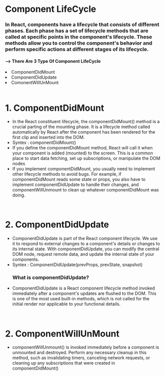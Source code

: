 <h1>Component LifeCycle</h1>
<h3>In React, components have a lifecycle that consists of different phases. Each phase has a set of lifecycle methods that are called at specific points in the component's lifecycle. These methods allow you to control the component's behavior and perform specific actions at different stages of its lifecycle.</h3>
<h4>--> There Are 3 Type Of Component LifeCycle</h4>
<li>ComponentDidMount</li>
<li>ComponentDidUpdate</li>
<li>ComonentWillUnMount</li>
<br>
<h1>1. ComponentDidMount</h1>
<ul>
  <li>In the React constituent lifecycle, the componentDidMount() method is a crucial parting of the mounting phase. It is a lifecycle method called automatically by React after the component has been rendered for the first clip and inserted into the DOM.</li>
  <li>Syntex : componentDidMount() </li>
  <li>If you define the componentDidMount method, React will call it when your component is added (mounted) to the screen. This is a common place to start data fetching, set up subscriptions, or manipulate the DOM nodes</li>
  <li>If you implement componentDidMount, you usually need to implement other lifecycle methods to avoid bugs. For example, if componentDidMount reads some state or props, you also have to implement componentDidUpdate to handle their changes, and componentWillUnmount to clean up whatever componentDidMount was doing.</li>
</ul>
<br>
<h1>2. ComponentDidUpdate</h1>
<ul>
  <li>ComponentDidUpdate is part of the React component lifecycle. We use it to respond to external changes to a component's details or changes to its internal state. With componentDidUpdate, you can modify the central DOM node, request remote data, and update the internal state of your components.</li>
  <li>Syntex : ComponentDidUpdate(prevProps, prevState, snapshot) </li>
  <h3>What is componentDidUpdate?</h3>
  <li>ComponentDidUpdate is a React component lifecycle method invoked immediately after a component's updates are flushed to the DOM. This is one of the most used built-in methods, which is not called for the initial render nor applicable to your functional details.</li>
</ul>
<br>
<h1>2. ComponentWillUnMount</h1>
<ul>
  <li>componentWillUnmount() is invoked immediately before a component is unmounted and destroyed. Perform any necessary cleanup in this method, such as invalidating timers, canceling network requests, or cleaning up any subscriptions that were created in componentDidMount()</li>
</ul>

